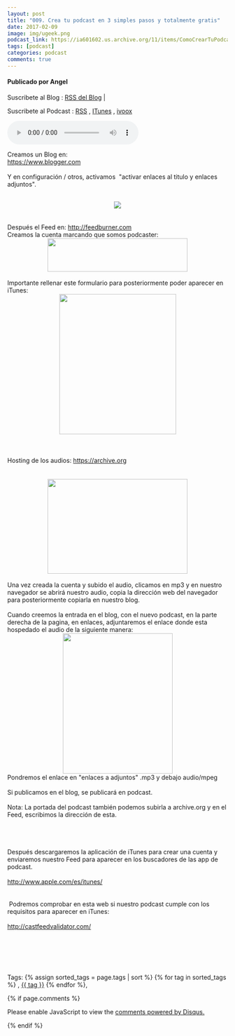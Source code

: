 ```yaml
---
layout: post
title: "009. Crea tu podcast en 3 simples pasos y totalmente gratis"
date: 2017-02-09
image: img/ugeek.png
podcast_link: https://ia601602.us.archive.org/11/items/ComoCrearTuPodcastYTotalmenteGtatis/Como%20crear%20tu%20podcast%20y%20totalmente%20gtatis.mp3
tags: [podcast]
categories: podcast
comments: true
---
```

#### Publicado por Angel

Suscribete al Blog :  [RSS del Blog](http://feeds.feedburner.com/uGeekBlog) |

Suscribete al Podcast :  [RSS](http://feeds.feedburner.com/ugeek) , [ITunes](https://itunes.apple.com/us/podcast/ugeek/id1201421866?mt=2) , [ivoox](https://www.ivoox.com/podcast-ugeek_sq_f1383493_1.html)

<audio controls>
  <source src="https://ia601602.us.archive.org/11/items/ComoCrearTuPodcastYTotalmenteGtatis/Como%20crear%20tu%20podcast%20y%20totalmente%20gtatis.mp3" type="audio/mpeg">
Your browser does not support the audio element.
</audio>
<!-- ---------------------------------------------------Pon aquí el audio-------------------------------------------------------- -->


Creamos un Blog en:<br /><a href="https://www.blogger.com/">https://www.blogger.com</a><br /><br />Y en configuración / otros, activamos&nbsp; "activar enlaces al titulo y enlaces adjuntos".<br /><br /><div class="separator" style="clear: both; text-align: center;"><a href="https://3.bp.blogspot.com/-gspm9kKffPY/WJtwcJuBDUI/AAAAAAAAAWk/3YAzP97qk1EnuxgW679ZfzirYH3VqK31wCLcB/s1600/CAP4.jpg" imageanchor="1" style="margin-left: 1em; margin-right: 1em;"><img border="0" src="https://3.bp.blogspot.com/-gspm9kKffPY/WJtwcJuBDUI/AAAAAAAAAWk/3YAzP97qk1EnuxgW679ZfzirYH3VqK31wCLcB/s1600/CAP4.jpg" /></a></div><br /><br />Después el Feed en: <a href="http://feedburner.com/">http://feedburner.com</a><br />Creamos la cuenta marcando que somos podcaster:<br /><div class="separator" style="clear: both; text-align: center;"><a href="https://3.bp.blogspot.com/-CLpeNCTDGHk/WJtncMXUpnI/AAAAAAAAAWA/M6uWwWj9aAws3Zbl0TF_uyoT1zZGuYSkACLcB/s1600/cap1.png" imageanchor="1" style="margin-left: 1em; margin-right: 1em;"><img border="0" height="76" src="https://3.bp.blogspot.com/-CLpeNCTDGHk/WJtncMXUpnI/AAAAAAAAAWA/M6uWwWj9aAws3Zbl0TF_uyoT1zZGuYSkACLcB/s320/cap1.png" width="320" /></a></div><br />Importante rellenar este formulario para posteriormente poder aparecer en iTunes:<br /><div class="separator" style="clear: both; text-align: center;"><a href="https://1.bp.blogspot.com/-1paJptGGn_Y/WJtobW_60AI/AAAAAAAAAWI/LGRHe9vLgIA4ecAviMjrNIPxZKrSnlt5gCLcB/s1600/itunes-form.png" imageanchor="1" style="margin-left: 1em; margin-right: 1em;"><img border="0" height="320" src="https://1.bp.blogspot.com/-1paJptGGn_Y/WJtobW_60AI/AAAAAAAAAWI/LGRHe9vLgIA4ecAviMjrNIPxZKrSnlt5gCLcB/s320/itunes-form.png" width="267" /></a></div><br /><br /><br />Hosting de los audios: <a href="https://archive.org/">https://archive.org</a><br /><br /><br /><div class="separator" style="clear: both; text-align: center;"><a href="https://2.bp.blogspot.com/-eCaF8yb3AQI/WJtpQVk9c8I/AAAAAAAAAWQ/mdK7MTTi_tY-RMIlidTELoIG_tCATkMQQCLcB/s1600/cap2.png" imageanchor="1" style="margin-left: 1em; margin-right: 1em;"><img border="0" height="216" src="https://2.bp.blogspot.com/-eCaF8yb3AQI/WJtpQVk9c8I/AAAAAAAAAWQ/mdK7MTTi_tY-RMIlidTELoIG_tCATkMQQCLcB/s320/cap2.png" width="320" /></a></div><br />Una vez creada la cuenta y subido el audio, clicamos en mp3 y en nuestro navegador se abrirá nuestro audio, copia la dirección web del navegador para posteriormente copiarla en nuestro blog.<br /><br />Cuando creemos la entrada en el blog, con el nuevo podcast, en la parte derecha de la pagina, en enlaces, adjuntaremos el enlace donde esta hospedado el audio de la siguiente manera:<br /><div class="separator" style="clear: both; text-align: center;"><a href="https://4.bp.blogspot.com/-Ybidizljbak/WJtmfwJDQiI/AAAAAAAAAV4/vz6pDhPqIUkV1VMW_eNEjZDKecD4XEs1QCLcB/s1600/cap.png" imageanchor="1" style="margin-left: 1em; margin-right: 1em;"><img border="0" height="320" src="https://4.bp.blogspot.com/-Ybidizljbak/WJtmfwJDQiI/AAAAAAAAAV4/vz6pDhPqIUkV1VMW_eNEjZDKecD4XEs1QCLcB/s320/cap.png" width="251" /></a></div>Pondremos el enlace en "enlaces a adjuntos" .mp3 y debajo audio/mpeg<br /><br />Si publicamos en el blog, se publicará en podcast.<br /><br />Nota: La portada del podcast también podemos subirla a archive.org y en el Feed, escribimos la dirección de esta.<br /><br /><br /><br /><br />Después descargaremos la aplicación de iTunes para crear una cuenta y enviaremos nuestro Feed para aparecer en los buscadores de las app de podcast.<br /><br /><a href="http://www.apple.com/es/itunes/">http://www.apple.com/es/itunes/</a><br /><br /><br />&nbsp;Podremos comprobar en esta web si nuestro podcast cumple con los requisitos para aparecer en iTunes:<br /><a href="https://www.blogger.com/goog_419429845"><br /></a><a href="http://castfeedvalidator.com/">http://castfeedvalidator.com/</a><br /><br /><br /><br /><br /><br />



<!-- TAGS Y COMENTARIOS -->

Tags: {% assign sorted_tags = page.tags | sort %} {% for tag in sorted_tags %} , <span class="tag"><a href="/search#{{ tag }}">{{ tag }}</a></span> {% endfor %},



{% if page.comments %}
<div id="disqus_thread"></div>
<script>

/**
*  RECOMMENDED CONFIGURATION VARIABLES: EDIT AND UNCOMMENT THE SECTION BELOW TO INSERT DYNAMIC VALUES FROM YOUR PLATFORM OR CMS.
*  LEARN WHY DEFINING THESE VARIABLES IS IMPORTANT: https://disqus.com/admin/universalcode/#configuration-variables*/
/*
var disqus_config = function () {
this.page.url = PAGE_URL;  // Replace PAGE_URL with your page's canonical URL variable
this.page.identifier = PAGE_IDENTIFIER; // Replace PAGE_IDENTIFIER with your page's unique identifier variable
};
*/
(function() { // DON'T EDIT BELOW THIS LINE
var d = document, s = d.createElement('script');
s.src = 'https://https-angelbcn-github-io-ugeek.disqus.com/embed.js';
s.setAttribute('data-timestamp', +new Date());
(d.head || d.body).appendChild(s);
})();
</script>
<noscript>Please enable JavaScript to view the <a href="https://disqus.com/?ref_noscript">comments powered by Disqus.</a></noscript>


{% endif %}
